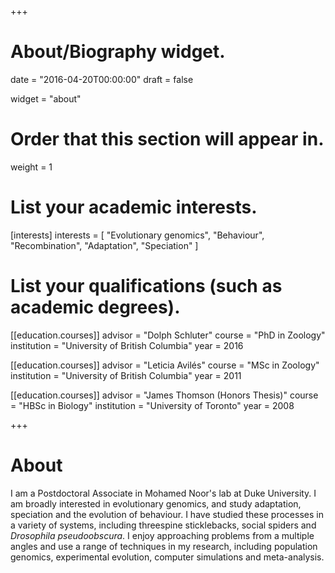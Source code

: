 +++
# About/Biography widget.

date = "2016-04-20T00:00:00"
draft = false

widget = "about"

# Order that this section will appear in.
weight = 1

# List your academic interests.
[interests]
  interests = [
    "Evolutionary genomics",
    "Behaviour",
    "Recombination",
    "Adaptation",
    "Speciation"
  ]

# List your qualifications (such as academic degrees).
[[education.courses]]
  advisor = "Dolph Schluter"
  course = "PhD in Zoology"
  institution = "University of British Columbia"
  year = 2016

[[education.courses]]
  advisor = "Leticia Avilés"
  course = "MSc in Zoology"
  institution = "University of British Columbia"
  year = 2011

[[education.courses]]
  advisor = "James Thomson (Honors Thesis)"
  course = "HBSc in Biology"
  institution = "University of Toronto"
  year = 2008
 
+++

# About

I am a Postdoctoral Associate in Mohamed Noor's lab at Duke University. I am broadly interested in evolutionary genomics, and study adaptation, speciation and the evolution of behaviour. I have studied these processes in a variety of systems, including threespine sticklebacks, social spiders and *Drosophila pseudoobscura*. I enjoy approaching problems from a  multiple angles and use a range of techniques in my research, including population genomics, experimental evolution, computer simulations and meta-analysis. 